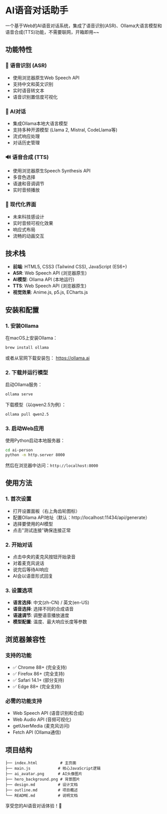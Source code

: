 # AI语音对话助手

一个基于Web的AI语音对话系统，集成了语音识别(ASR)、Ollama大语言模型和语音合成(TTS)功能，不需要联网，开箱即用~~

## 功能特性

### 🎤 语音识别 (ASR)
- 使用浏览器原生Web Speech API
- 支持中文和英文识别
- 实时语音转文本
- 语音识别置信度可视化

### 🤖 AI对话
- 集成Ollama本地大语言模型
- 支持多种开源模型 (Llama 2, Mistral, CodeLlama等)
- 流式响应处理
- 对话历史管理

### 🔊 语音合成 (TTS)
- 使用浏览器原生Speech Synthesis API
- 多音色选择
- 语速和音调调节
- 实时音频播放

### 🎨 现代化界面
- 未来科技感设计
- 实时音频可视化效果
- 响应式布局
- 流畅的动画交互

## 技术栈

- **前端**: HTML5, CSS3 (Tailwind CSS), JavaScript (ES6+)
- **ASR**: Web Speech API (浏览器原生)
- **AI模型**: Ollama API (本地运行)
- **TTS**: Web Speech API (浏览器原生)
- **视觉效果**: Anime.js, p5.js, ECharts.js

## 安装和配置

### 1. 安装Ollama

在macOS上安装Ollama：

```bash
brew install ollama
```

或者从官网下载安装包：
https://ollama.ai

### 2. 下载并运行模型

启动Ollama服务：
```bash
ollama serve
```

下载模型（以qwen2.5为例）：
```bash
ollama pull qwen2.5
```

### 3. 启动Web应用

使用Python启动本地服务器：

```bash
cd ai-person
python -m http.server 8000
```

然后在浏览器中访问：`http://localhost:8000`

## 使用方法

### 1. 首次设置
- 打开设置面板（右上角齿轮图标）
- 配置Ollama API地址（默认：http://localhost:11434/api/generate）
- 选择要使用的AI模型
- 点击"测试连接"确保连接正常

### 2. 开始对话
- 点击中央的麦克风按钮开始录音
- 对着麦克风说话
- 说完后等待AI响应
- AI会以语音形式回复

### 3. 设置选项
- **语言选择**: 中文(zh-CN) / 英文(en-US)
- **语音选择**: 选择不同的合成语音
- **语速调节**: 调整语音播放速度
- **模型配置**: 温度、最大响应长度等参数

## 浏览器兼容性

### 支持的功能
- ✅ Chrome 88+ (完全支持)
- ✅ Firefox 86+ (完全支持)
- ✅ Safari 14.1+ (部分支持)
- ✅ Edge 88+ (完全支持)

### 必需的功能支持
- Web Speech API (语音识别和合成)
- Web Audio API (音频可视化)
- getUserMedia (麦克风访问)
- Fetch API (Ollama通信)

## 项目结构

```
├── index.html          # 主页面
├── main.js            # 核心JavaScript逻辑
├── ai_avatar.png      # AI头像图片
├── hero_background.png # 背景图片
├── design.md          # 设计文档
├── outline.md         # 项目概述
└── README.md          # 说明文档
```

享受您的AI语音对话体验！🎉
